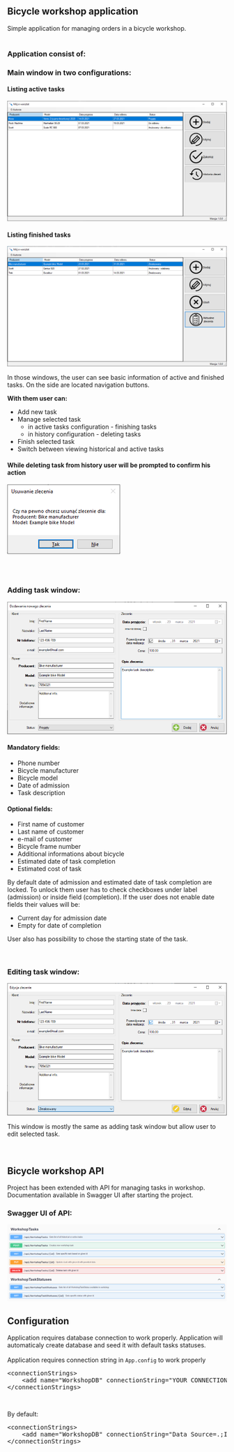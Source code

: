 ## Bicycle workshop application
Simple application for managing orders in a bicycle workshop. 
<br/>
<br/>

### Application consist of:

### Main window in two configurations:
#### Listing active tasks
 ![Main form with active tasks](PreviewImages/MainForm.png)


#### Listing finished tasks
 ![Main form with finished tasks](PreviewImages/MainForm-History.png)

 
In those windows, the user can see basic information of active and finished tasks. On the side are located navigation buttons. 

  **With them user can:**
- Add new task
- Manage selected task
  - in active tasks configuration - finishing tasks
  - in history configuration - deleting tasks
- Finish selected task
- Switch between viewing historical and active tasks

#### While deleting task from history user will be prompted to confirm his action
 ![Prompt while removing task](PreviewImages/DeletingHistoricalTask.png)
 
<br/>
<br/>

### Adding task window:
 ![Adding task window](PreviewImages/AddingTask.png)
 
 #### Mandatory fields:
 - Phone number
 - Bicycle manufacturer
 - Bicycle model
 - Date of admission
 - Task description
 
 #### Optional fields:
 - First name of customer
 - Last name of customer
 - e-mail of customer
 - Bicycle frame number
 - Additional informations about bicycle
 - Estimated date of task completion
 - Estimated cost of task
 
 By default date of admission and estimated date of  task completion are locked. To unlock them user has to check checkboxes under label (admission) or inside field (completion).
 If the user does not enable date fields their values will be:
  - Current day for admission date
  - Empty for date of completion

User also has possibility to chose the starting state of the task.
<br/>
<br/>
<br/>

### Editing task window:
 ![Editing task window](PreviewImages/EditingTask.png)
   
This window is mostly the same as adding task window but allow user to edit selected task.
<br/>
<br/>
<br/>

## Bicycle workshop API
Project has been extended with API for managing tasks in workshop. Documentation available in Swagger UI after starting the project.
### Swagger UI of API:
 ![Swagger UI of API](PreviewImages/API.png)

## Configuration
Application requires database connection to work properly. Application will automaticaly create database and seed it with default tasks statuses.
<br/>
<br/>
Application requires connection string in `App.config` to work properly
<br/>
<pre lang="xml">
&ltconnectionStrings&gt
    &ltadd name="WorkshopDB" connectionString="YOUR CONNECTION STRING" providerName="System.Data.SqlClient"/&gt
&lt/connectionStrings&gt
</pre>
<br/>

By default:
<br/>
<pre lang="xml">
&ltconnectionStrings&gt
    &ltadd name="WorkshopDB" connectionString="Data Source=.;Initial Catalog=WorkshopDB;Integrated Security=True;" providerName="System.Data.SqlClient" /&gt
&lt/connectionStrings&gt
</pre>
